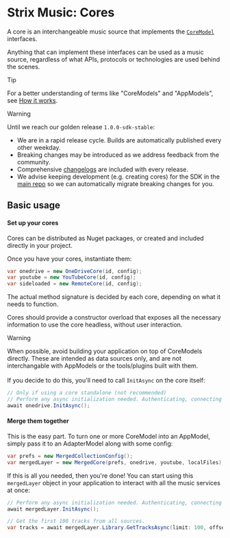 # Strix Music: Cores

A core is an interchangeable music source that implements the [`CoreModel`](../reference/api/StrixMusic.Sdk.CoreModels.html) interfaces.

Anything that can implement these interfaces can be used as a music source, regardless of what APIs, protocols or technologies are used behind the scenes.

> [!TIP]
> For a better understanding of terms like "CoreModels" and "AppModels", see [How it works](../get-started/how-it-works.md).


> [!WARNING] 
>
> Until we reach our golden release `1.0.0-sdk-stable`:
> - We are in a rapid release cycle. Builds are automatically published every other weekday.
> - Breaking changes may be introduced as we address feedback from the community.
> - Comprehensive [changelogs](../reference/changelogs/) are included with every release.
> - We advise keeping development (e.g. creating cores) for the SDK in the [main repo](https://github.com/Arlodotexe/strix-music) so we can automatically migrate breaking changes for you.

## Basic usage


#### Set up your cores

Cores can be distributed as Nuget packages, or created and included directly in your project.

Once you have your cores, instantiate them:

```csharp
var onedrive = new OneDriveCore(id, config);
var youtube = new YouTubeCore(id, config);
var sideloaded = new RemoteCore(id, config);
```

The actual method signature is decided by each core, depending on what it needs to function.

Cores should provide a constructor overload that exposes all the necessary information to use the core headless, without user interaction.

> [!WARNING]
> When possible, avoid building your application on top of CoreModels directly. These are intended as data sources only, and are not interchangable with AppModels or the tools/plugins built with them.
> ​
> ​<br/><br/>
> If you decide to do this, you'll need to call `InitAsync` on the core itself:
> 
> ```csharp
> // Only if using a core standalone (not recommended)
> // Perform any async initialization needed. Authenticating, connecting to database, etc.
> await onedrive.InitAsync();
> ```

#### Merge them together
This is the easy part. To turn one or more CoreModel into an AppModel, simply pass it to an AdapterModel along with some config:
```csharp
var prefs = new MergedCollectionConfig();
var mergedLayer = new MergedCore(prefs, onedrive, youtube, localFiles);
```

If this is all you needed, then you're done! You can start using this `mergedLayer` object in your application to interact with all the music services at once:
```csharp
// Perform any async initialization needed. Authenticating, connecting to database, etc.
await mergedLayer.InitAsync(); 

// Get the first 100 tracks from all sources.
var tracks = await mergedLayer.Library.GetTracksAsync(limit: 100, offset: 0).ToListAsync();
```

